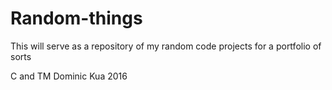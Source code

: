 # Random-things

This will serve as a repository of my random code projects for a portfolio of sorts

C and TM Dominic Kua 2016
